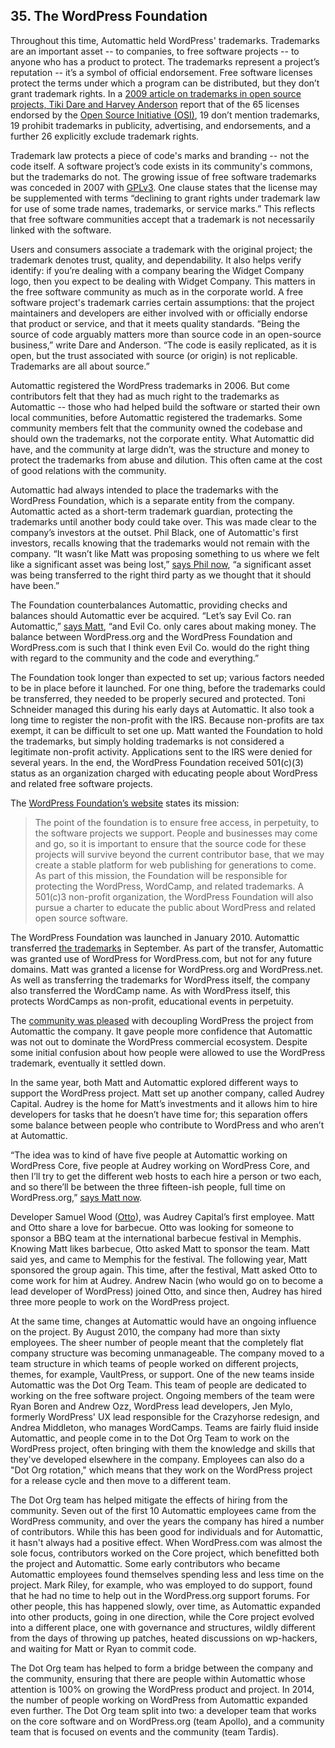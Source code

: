 ## 35. The WordPress Foundation

Throughout this time, Automattic held WordPress' trademarks. Trademarks are an important asset -- to companies, to free software projects -- to anyone who has a product to protect. The trademarks represent a project’s reputation -- it’s a symbol of official endorsement. Free software licenses protect the terms under which a program can be distributed, but they don’t grant trademark rights. In a [2009 article on trademarks in open source projects, Tiki Dare and Harvey Anderson](http://www.ifosslr.org/ifosslr/article/view/11/37) report that of the 65 licenses endorsed by the [Open Source Initiative (OSI)](http://opensource.org/licenses), 19 don’t mention trademarks, 19 prohibit trademarks in publicity, advertising, and endorsements, and a further 26 explicitly exclude trademark rights. 

Trademark law protects a piece of code's marks and branding -- not the code itself. A software project’s code exists in its community's commons, but the trademarks do not. The growing issue of free software trademarks was conceded in 2007 with [GPLv3](http://www.gnu.org/copyleft/gpl.html). One clause states that the license may be supplemented with terms “declining to grant rights under trademark law for use of some trade names, trademarks, or service marks.” This reflects that free software communities accept that a trademark is not necessarily linked with the software. 

Users and consumers associate a trademark with the original project; the trademark denotes trust, quality, and dependability. It also helps verify identify: if you’re dealing with a company bearing the Widget Company logo, then you expect to be dealing with Widget Company. This matters in the free software community as much as in the corporate world. A free software project's trademark carries certain assumptions: that the project maintainers and developers are either involved with or officially endorse that product or service, and that it meets quality standards. “Being the source of code arguably matters more than source code in an open-source business,” write Dare and Anderson. “The code is easily replicated, as it is open, but the trust associated with source (or origin) is not replicable. Trademarks are all about source.” 

Automattic registered the WordPress trademarks in 2006. But come contributors felt that they had as much right to the trademarks as Automattic -- those who had helped build the software or started their own local communities, before Automattic registered the trademarks. Some community members felt that the community owned the codebase and should own the trademarks, not the corporate entity. What Automattic did have, and the community at large didn’t, was the structure and money to protect the trademarks from abuse and dilution. This often came at the cost of good relations with the community.

Automattic had always intended to place the trademarks with the WordPress Foundation, which is a separate entity from the company. Automattic acted as a short-term trademark guardian, protecting the trademarks until another body could take over. This was made clear to the company’s investors at the outset. Phil Black, one of Automattic's first investors, recalls knowing that the trademarks would not remain with the company. “It wasn’t like Matt was proposing something to us where we felt like a significant asset was being lost,” [says Phil now](http://archive.wordpress.org/interviews/2014_04_15_Black.html#L49), “a significant asset was being transferred to the right third party as we thought that it should have been.”

The Foundation counterbalances Automattic, providing checks and balances should Automattic ever be acquired. “Let’s say Evil Co. ran Automattic,” [says Matt](http://archive.wordpress.org/interviews/2014_04_17_Mullenweg.html#L355), “and Evil Co. only cares about making money. The balance between WordPress.org and the WordPress Foundation and WordPress.com is such that I think even Evil Co. would do the right thing with regard to the community and the code and everything.” 

The Foundation took longer than expected to set up; various factors needed to be in place before it launched. For one thing, before the trademarks could be transferred, they needed to be properly secured and protected. Toni Schneider managed this during his early days at Automattic. It also took a long time to register the non-profit with the IRS. Because non-profits are tax exempt, it can be difficult to set one up. Matt wanted the Foundation to hold the trademarks, but simply holding trademarks is not considered a legitimate non-profit activity. Applications sent to the IRS were denied for several years. In the end, the WordPress Foundation received 501(c)(3) status as an organization charged with educating people about WordPress and related free software projects. 

The [WordPress Foundation’s website](http://wordpressfoundation.org/) states its mission:

> The point of the foundation is to ensure free access, in perpetuity, to the software projects we support. People and businesses may come and go, so it is important to ensure that the source code for these projects will survive beyond the current contributor base, that we may create a stable platform for web publishing for generations to come. As part of this mission, the Foundation will be responsible for protecting the WordPress, WordCamp, and related trademarks. A 501(c)3 non-profit organization, the WordPress Foundation will also pursue a charter to educate the public about WordPress and related open source software.

The WordPress Foundation was launched in January 2010. Automattic transferred [the trademarks](http://ma.tt/2010/09/wordpress-trademark/) in September. As part of the transfer, Automattic was granted use of WordPress for WordPress.com, but not for any future domains. Matt was granted a license for WordPress.org and WordPress.net. As well as transferring the trademarks for WordPress itself, the company also transferred the WordCamp name. As with WordPress itself, this protects WordCamps as non-profit, educational events in perpetuity. 

The [community was pleased](http://ma.tt/2010/09/wordpress-trademark/#comments) with decoupling WordPress the project from Automattic the company. It gave people more confidence that Automattic was not out to dominate the WordPress commercial ecosystem. Despite some initial confusion about how people were allowed to use the WordPress trademark, eventually it settled down.

In the same year, both Matt and Automattic explored different ways to support the WordPress project. Matt set up another company, called Audrey Capital. Audrey is the home for Matt’s investments and it allows him to hire developers for tasks that he doesn’t have time for; this separation offers some balance between people who contribute to WordPress and who aren’t at Automattic.

“The idea was to kind of have five people at Automattic working on WordPress Core, five people at Audrey working on WordPress Core, and then I’ll try to get the different web hosts to each hire a person or two each, and so there’ll be between the three fifteen-ish people, full time on WordPress.org,” [says Matt now](http://archive.wordpress.org/interviews/2014_04_17_Mullenweg.html#L379). 

Developer Samuel Wood ([Otto](https://profiles.wordpress.org/otto42)), was Audrey Capital’s first employee. Matt and Otto share a love for barbecue. Otto was looking for someone to sponsor a BBQ team at the international barbecue festival in Memphis. Knowing Matt likes barbecue, Otto asked Matt to sponsor the team. Matt said yes, and came to Memphis for the festival. The following year, Matt sponsored the group again. This time, after the festival, Matt asked Otto to come work for him at Audrey. Andrew Nacin (who would go on to become a lead developer of WordPress) joined Otto, and since then, Audrey has hired three more people to work on the WordPress project.

At the same time, changes at Automattic would have an ongoing influence on the project. By August 2010, the company had more than sixty employees. The sheer number of people meant that the completely flat company structure was becoming unmanageable. The company moved to a team structure in which teams of people worked on different projects, themes, for example, VaultPress, or support. One of the new teams inside Automattic was the Dot Org Team. This team of people are dedicated to working on the free software project. Ongoing members of the team were Ryan Boren and Andrew Ozz, WordPress lead developers, Jen Mylo, formerly WordPress' UX lead responsible for the Crazyhorse redesign, and Andrea Middleton, who manages WordCamps. Teams are fairly fluid inside Automattic, and people come in to the Dot Org Team to work on the WordPress project, often bringing with them the knowledge and skills that they've developed elsewhere in the company. Employees can also do a "Dot Org rotation," which means that they work on the WordPress project for a release cycle and then move to a different team. 

The Dot Org team has helped mitigate the effects of hiring from the community. Seven out of the first 10 Automattic employees came from the WordPress community, and over the years the company has hired a number of contributors. While this has been good for individuals and for Automattic, it hasn't always had a positive effect. When WordPress.com was almost the sole focus, contributors worked on the Core project, which benefitted both the project and Automattic. Some early contributors who became Automattic employees found themselves spending less and less time on the project. Mark Riley, for example, who was employed to do support, found that he had no time to help out in the WordPress.org support forums. For other people, this has happened slowly, over time, as Automattic expanded into other products, going in one direction, while the Core project evolved into a different place, one with governance and structures, wildly different from the days of throwing up patches, heated discussions on wp-hackers, and waiting for Matt or Ryan to commit code.		

The Dot Org team has helped to form a bridge between the company and the community, ensuring that there are people within Automattic whose attention is 100% on growing the WordPress product and project. In 2014, the number of people working on WordPress from Automattic expanded even further. The Dot Org team split into two: a developer team that works on the core software and on WordPress.org (team Apollo), and a community team that is focused on events and the community (team Tardis). 	

